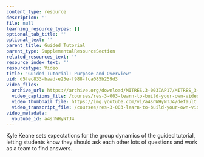 ```yaml
---
content_type: resource
description: ''
file: null
learning_resource_types: []
optional_tab_title: ''
optional_text: ''
parent_title: Guided Tutorial
parent_type: SupplementalResourceSection
related_resources_text: ''
resource_index_text: ''
resourcetype: Video
title: 'Guided Tutorial: Purpose and Overview'
uid: d5fec833-baad-e25e-f988-fca085b259d3
video_files:
  archive_url: https://archive.org/download/MITRES.3-003IAP17/MITRES_3-003IAP17_Class_Activities_05_300k.mp4
  video_captions_file: /courses/res-3-003-learn-to-build-your-own-videogame-with-the-unity-game-engine-and-microsoft-kinect-january-iap-2017/70ec371586ce549aa8d33dddbdb70298_a4snWHyNTJ4.vtt
  video_thumbnail_file: https://img.youtube.com/vi/a4snWHyNTJ4/default.jpg
  video_transcript_file: /courses/res-3-003-learn-to-build-your-own-videogame-with-the-unity-game-engine-and-microsoft-kinect-january-iap-2017/1a9eeadfcfd405728e5f18607f879673_a4snWHyNTJ4.pdf
video_metadata:
  youtube_id: a4snWHyNTJ4
---
```


Kyle Keane sets expectations for the group dynamics of the guided tutorial, letting students know they should ask each other lots of questions and work as a team to find answers.